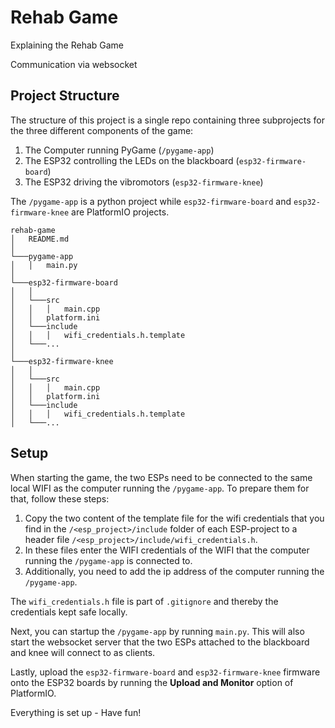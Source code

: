 # Rehab Game

Explaining the Rehab Game

Communication via websocket

## Project Structure

The structure of this project is a single repo containing three subprojects for the three different components of the game:
1. The Computer running PyGame (`/pygame-app`)
2. The ESP32 controlling the LEDs on the blackboard (`esp32-firmware-board`)
3. The ESP32 driving the vibromotors (`esp32-firmware-knee`)

The `/pygame-app` is a python project while `esp32-firmware-board` and `esp32-firmware-knee` are PlatformIO projects.

```
rehab-game
│   README.md
│
└───pygame-app
│   │   main.py
│   
└───esp32-firmware-board
│   │
│   └───src
│   │   │   main.cpp
│   │   platform.ini
│   └───include
│   │   │   wifi_credentials.h.template
│   └───...
│
└───esp32-firmware-knee
│   │
│   └───src
│   │   │   main.cpp
│   │   platform.ini
│   └───include
│   │   │   wifi_credentials.h.template
│   └───...
```

## Setup

When starting the game, the two ESPs need to be connected to the same local WIFI as the computer running the `/pygame-app`. To prepare them for that, follow these steps:
1. Copy the two content of the template file for the wifi credentials that you find in the `/<esp_project>/include` folder of each ESP-project to a header file `/<esp_project>/include/wifi_credentials.h`.
2. In these files enter the WIFI credentials of the WIFI that the computer running the `/pygame-app` is connected to.
3. Additionally, you need to add the ip address of the computer running the `/pygame-app`.  

The `wifi_credentials.h` file is part of `.gitignore` and thereby the credentials kept safe locally.

Next, you can startup the `/pygame-app` by running `main.py`. This will also start the websocket server that the two ESPs attached to the blackboard and knee will connect to as clients.

Lastly, upload the `esp32-firmware-board` and `esp32-firmware-knee` firmware onto the ESP32 boards by running the **Upload and Monitor** option of PlatformIO.

Everything is set up - Have fun!


